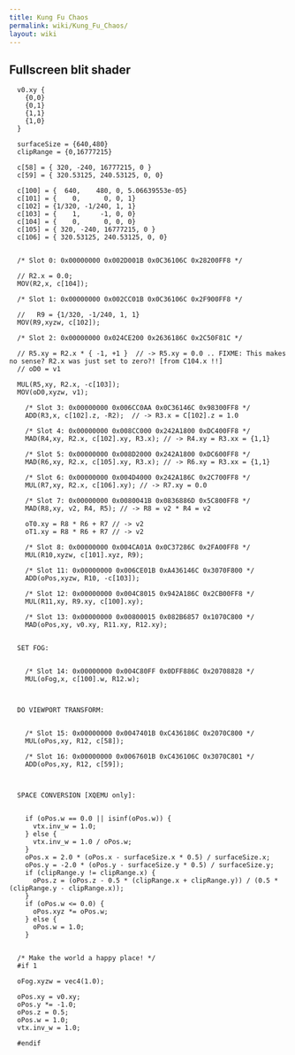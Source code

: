 ```yaml
---
title: Kung Fu Chaos
permalink: wiki/Kung_Fu_Chaos/
layout: wiki
---
```


Fullscreen blit shader
----------------------

      v0.xy {
        {0,0}
        {0,1}
        {1,1}
        {1,0}
      }
      
      surfaceSize = {640,480}
      clipRange = {0,16777215}
      
      c[58] = { 320, -240, 16777215, 0 }
      c[59] = { 320.53125, 240.53125, 0, 0}
      
      c[100] = {  640,    480, 0, 5.06639553e-05}
      c[101] = {    0,      0, 0, 1}
      c[102] = {1/320, -1/240, 1, 1}
      c[103] = {    1,     -1, 0, 0}
      c[104] = {    0,      0, 0, 0}
      c[105] = { 320, -240, 16777215, 0 }
      c[106] = { 320.53125, 240.53125, 0, 0} 
      
      
      /* Slot 0: 0x00000000 0x002D001B 0x0C36106C 0x28200FF8 */
      
      // R2.x = 0.0;
      MOV(R2,x, c[104]);
      
      /* Slot 1: 0x00000000 0x002CC01B 0x0C36106C 0x2F900FF8 */
      
      //   R9 = {1/320, -1/240, 1, 1}
      MOV(R9,xyzw, c[102]);
      
      /* Slot 2: 0x00000000 0x024CE200 0x2636186C 0x2C50F81C */
      
      // R5.xy = R2.x * { -1, +1 }  // -> R5.xy = 0.0 .. FIXME: This makes no sense? R2.x was just set to zero?! [from C104.x !!]
      // oD0 = v1
      
      MUL(R5,xy, R2.x, -c[103]);
      MOV(oD0,xyzw, v1);
      
        /* Slot 3: 0x00000000 0x006CC0AA 0x0C36146C 0x98300FF8 */
        ADD(R3,x, c[102].z, -R2);  // -> R3.x = C[102].z = 1.0
      
        /* Slot 4: 0x00000000 0x008CC000 0x242A1800 0xDC400FF8 */
        MAD(R4,xy, R2.x, c[102].xy, R3.x); // -> R4.xy = R3.xx = {1,1}
      
        /* Slot 5: 0x00000000 0x008D2000 0x242A1800 0xDC600FF8 */
        MAD(R6,xy, R2.x, c[105].xy, R3.x); // -> R6.xy = R3.xx = {1,1}
      
        /* Slot 6: 0x00000000 0x004D4000 0x242A186C 0x2C700FF8 */
        MUL(R7,xy, R2.x, c[106].xy); // -> R7.xy = 0.0
      
        /* Slot 7: 0x00000000 0x0080041B 0x0836886D 0x5C800FF8 */
        MAD(R8,xy, v2, R4, R5); // -> R8 = v2 * R4 = v2
      
        oT0.xy = R8 * R6 + R7 // -> v2
        oT1.xy = R8 * R6 + R7 // -> v2
      
        /* Slot 8: 0x00000000 0x004CA01A 0x0C37286C 0x2FA00FF8 */
        MUL(R10,xyzw, c[101].xyz, R9);
      
        /* Slot 11: 0x00000000 0x006CE01B 0xA436146C 0x3070F800 */
        ADD(oPos,xyzw, R10, -c[103]);
      
        /* Slot 12: 0x00000000 0x004C8015 0x942A186C 0x2CB00FF8 */
        MUL(R11,xy, R9.xy, c[100].xy);
      
        /* Slot 13: 0x00000000 0x00800015 0x082B6857 0x1070C800 */
        MAD(oPos,xy, v0.xy, R11.xy, R12.xy);
      
      
      SET FOG:
      
      
        /* Slot 14: 0x00000000 0x004C80FF 0x0DFF886C 0x20708828 */
        MUL(oFog,x, c[100].w, R12.w);
      
      
      
      DO VIEWPORT TRANSFORM:
      
      
        /* Slot 15: 0x00000000 0x0047401B 0xC436186C 0x2070C800 */
        MUL(oPos,xy, R12, c[58]);
      
        /* Slot 16: 0x00000000 0x0067601B 0xC436106C 0x3070C801 */
        ADD(oPos,xy, R12, c[59]);
      
      
      
      SPACE CONVERSION [XQEMU only]:
      
      
        if (oPos.w == 0.0 || isinf(oPos.w)) {
          vtx.inv_w = 1.0;
        } else {
          vtx.inv_w = 1.0 / oPos.w;
        }
        oPos.x = 2.0 * (oPos.x - surfaceSize.x * 0.5) / surfaceSize.x;
        oPos.y = -2.0 * (oPos.y - surfaceSize.y * 0.5) / surfaceSize.y;
        if (clipRange.y != clipRange.x) {
          oPos.z = (oPos.z - 0.5 * (clipRange.x + clipRange.y)) / (0.5 * (clipRange.y - clipRange.x));
        }
        if (oPos.w <= 0.0) {
          oPos.xyz *= oPos.w;
        } else {
          oPos.w = 1.0;
        }
      
      
      /* Make the world a happy place! */
      #if 1
      
      oFog.xyzw = vec4(1.0);
      
      oPos.xy = v0.xy;
      oPos.y *= -1.0;
      oPos.z = 0.5;
      oPos.w = 1.0;
      vtx.inv_w = 1.0;
      
      #endif
      
